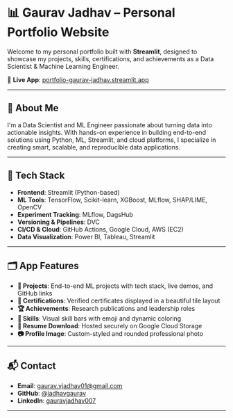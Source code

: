 # 📊 Gaurav Jadhav – Personal Portfolio Website

Welcome to my personal portfolio built with **Streamlit**, designed to showcase my projects, skills, certifications, and achievements as a Data Scientist & Machine Learning Engineer.

🎯 **Live App**: [portfolio-gaurav-jadhav.streamlit.app](https://portfolio-gaurav-jadhav.streamlit.app/)

---

## 🚀 About Me

I'm a Data Scientist and ML Engineer passionate about turning data into actionable insights. With hands-on experience in building end-to-end solutions using Python, ML, Streamlit, and cloud platforms, I specialize in creating smart, scalable, and reproducible data applications.

---

## 🧰 Tech Stack

- **Frontend**: Streamlit (Python-based)
- **ML Tools**: TensorFlow, Scikit-learn, XGBoost, MLflow, SHAP/LIME, OpenCV
- **Experiment Tracking**: MLflow, DagsHub
- **Versioning & Pipelines**: DVC
- **CI/CD & Cloud**: GitHub Actions, Google Cloud, AWS (EC2)
- **Data Visualization**: Power BI, Tableau, Streamlit

---

## 🗂️ App Features

- **📂 Projects**: End-to-end ML projects with tech stack, live demos, and GitHub links
- **📜 Certifications**: Verified certificates displayed in a beautiful tile layout
- **🏆 Achievements**: Research publications and leadership roles
- **🧠 Skills**: Visual skill bars with emoji and dynamic coloring
- **📄 Resume Download**: Hosted securely on Google Cloud Storage
- **📷 Profile Image**: Custom-styled and rounded professional photo

---


## 📬 Contact

- **Email**: gaurav.vjadhav01@gmail.com  
- **GitHub**: [@jadhavgaurav](https://github.com/jadhavgaurav)  
- **LinkedIn**: [gauravjadhav007](https://linkedin.com/in/gauravjadhav007)

---

